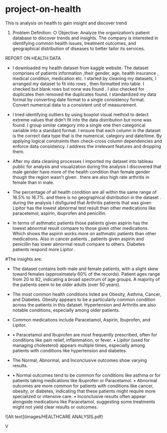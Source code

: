# project-on-health
This is analysis on health to gain insight and discover trend
1. Problem Definition:
○ Objective: Analyze the organization’s patient database to discover trends and
insights. The company is interested in identifying common health issues,
treatment outcomes, and geographical distribution of diseases to better tailor its
services.


REPORT ON HEALTH DATA


- I downloaded my health dataset from kaggle website. The dataset comprises of patients  information ,their gender, age, health insurance , medical condition, medication etc.
I started by cleaning my datasets, I arranged my dataset to fit into rows , then formatted into table. I checked but blank rows but none was found . I also checked for duplicates then removed the duplicates found. I standardized my data format by converting date format to a single consistency format. Convert numerical data to a consistent unit of measurement.

- I tried identifying outliers by using boxplot visual method to detect extreme values  that didn’t fit into  the data distribution but none was found. I group similar category into a single one then categorical variable into a standard format. I ensure that each column in the dataset is the correct data type that is the numerical, category and date/time. By applying logical constraints then check-cross column dependencies and enforce data consistency. I address the irrelevant features and dropping them. 


- After my data cleaning processes I imported my dataset into tableau public for analysis and visualization  during the analysis I discovered that male gender have more of the health condition than female gender  though the region wasn’t given . there are also high rate  arthritis in female than in male.


- The percentage of all health condition are all within the same range of 16.5% to 16.7%. and there is no geographical distribution in the dataset . during the analysis I disfigured that Arthritis patients that was given Lipitor has the lowest abnormal test result  than other medications like paracetemol, aspirin, ibuprofen and penicillin.

- In terms of asthmatic patients those patients given aspirin has the lowest abnormal result compare to those given other medications. Which shows the aspirin works more on asthmatic patients than other medications.  Also in cancer patients , patients given aspirin and penicillin has lower abnormal result compare to others. Diabetes patients respond more Lipitor .


#The insights are:

- The dataset contains both male and female patients, with a slight skew toward females (approximately 60% of the records).
Patient ages range from 20 to 82, indicating a broad spectrum of age groups. A majority of the patients seem to be older adults (over 50 years).

- The most common health conditions listed are Obesity, Asthma, Cancer, and Diabetes. Obesity appears to be a particularly common condition across the patients in this dataset.
Hypertension and Arthritis are also notable conditions, especially among older patients.


- Common medications include Paracetamol, Aspirin, Ibuprofen, and Lipitor.

- •	Paracetamol and Ibuprofen are most frequently prescribed, often for conditions like pain relief, inflammation, or fever.
•	Lipitor (used for managing cholesterol) appears multiple times, especially among patients with conditions like hypertension and diabetes.


- The Normal, Abnormal, and Inconclusive outcomes show varying results.

- •	Normal outcomes tend to be common for conditions like asthma or for patients taking medications like Ibuprofen or Paracetamol.
•	Abnormal outcomes are more common for patients with conditions like cancer, obesity, or diabetes, indicating that these patients might require more specialized or intensive care.
•	Inconclusive results often appear alongside medications like Paracetamol, suggesting some treatments might not yield clear results or outcomes.



![Alt text](images/HEALTHCARE ANALYSIS.pdf)

V

